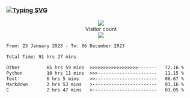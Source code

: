 ### <a href="https://git.io/typing-svg"><img src="https://readme-typing-svg.herokuapp.com?font=Fira+Code&pause=1000&width=435&lines=+Hi+%F0%9F%91%8B+There+is+Chenghow" alt="Typing SVG" /></a>
<p align="center"> 
  <img src="https://github-readme-stats.vercel.app/api?username=chenghow&show_icons=true"><br>
  Visitor count<br>
  <img src="https://profile-counter.glitch.me/chenghow/count.svg">
</p>

<!--START_SECTION:waka-->

```txt
From: 23 January 2023 - To: 06 December 2023

Total Time: 91 hrs 27 mins

Other          65 hrs 59 mins  >>>>>>>>>>>>>>>>>>-------   72.16 %
Python         10 hrs 11 mins  >>>----------------------   11.15 %
Text           6 hrs 5 mins    >>-----------------------   06.67 %
Markdown       2 hrs 53 mins   >------------------------   03.16 %
C              2 hrs 47 mins   >------------------------   03.05 %
```

<!--END_SECTION:waka-->

